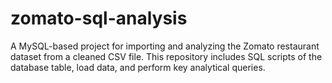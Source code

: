 # zomato-sql-analysis
A MySQL-based project for importing and analyzing the Zomato restaurant dataset from a cleaned CSV file. This repository includes SQL scripts of the database table, load data, and perform key analytical queries. 
